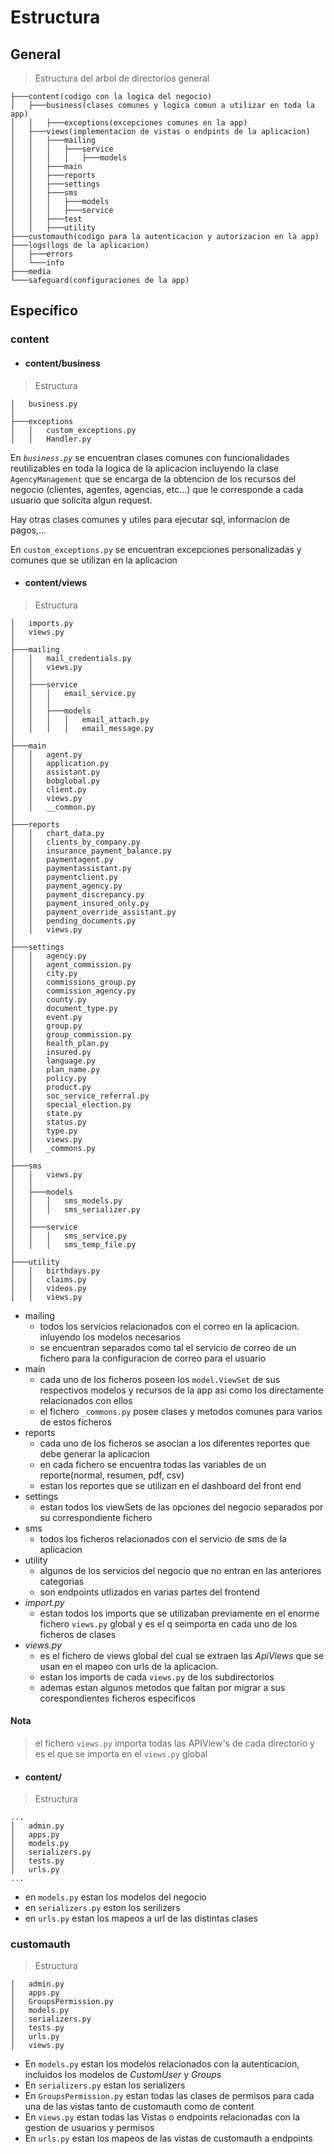 # Estructura

## General

> Estructura del arbol de directorios general

```
├───content(codigo con la logica del negocio)
│   ├───business(clases comunes y logica comun a utilizar en toda la app)
│   │   ├───exceptions(excepciones comunes en la app)
│   ├───views(implementacion de vistas o endpints de la aplicacion)
│   │   ├───mailing
│   │   │   ├───service
│   │   │   │   ├───models
│   │   ├───main
│   │   ├───reports
│   │   ├───settings
│   │   ├───sms
│   │   │   ├───models
│   │   │   ├───service
│   │   ├───test
│   │   ├───utility
├───customauth(codigo para la autenticacion y autorizacion en la app)
├───logs(logs de la aplicacion)
│   ├───errors
│   └───info
├───media
└───safeguard(configuraciones de la app)
```

## Específico

### content

- #### content/business

> Estructura

```
│   business.py
│
├───exceptions
│   │   custom_exceptions.py
│   │   Handler.py
```

En _`business.py`_ se encuentran clases comunes con funcionalidades reutilizables en toda la logica de la aplicacion incluyendo la clase `AgencyManagement` que se encarga de la obtencion de los recursos del negocio (clientes, agentes, agencias, etc...) que le corresponde a cada usuario que solicita algun request.

Hay otras clases comunes y utiles para ejecutar sql, informacion de pagos,...

En `custom_exceptions.py` se encuentran excepciones personalizadas y comunes que se utilizan en la aplicacion

- #### content/views

> Estructura

```
│   imports.py
│   views.py
│
├───mailing
│   │   mail_credentials.py
│   │   views.py
│   │
│   ├───service
│   │   │   email_service.py
│   │   │
│   │   ├───models
│   │   │   │   email_attach.py
│   │   │   │   email_message.py
│
├───main
│   │   agent.py
│   │   application.py
│   │   assistant.py
│   │   bobglobal.py
│   │   client.py
│   │   views.py
│   │   __common.py
│
├───reports
│   │   chart_data.py
│   │   clients_by_company.py
│   │   insurance_payment_balance.py
│   │   paymentagent.py
│   │   paymentassistant.py
│   │   paymentclient.py
│   │   payment_agency.py
│   │   payment_discrepancy.py
│   │   payment_insured_only.py
│   │   payment_override_assistant.py
│   │   pending_documents.py
│   │   views.py
│
├───settings
│   │   agency.py
│   │   agent_commission.py
│   │   city.py
│   │   commissions_group.py
│   │   commission_agency.py
│   │   county.py
│   │   document_type.py
│   │   event.py
│   │   group.py
│   │   group_commission.py
│   │   health_plan.py
│   │   insured.py
│   │   language.py
│   │   plan_name.py
│   │   policy.py
│   │   product.py
│   │   soc_service_referral.py
│   │   special_election.py
│   │   state.py
│   │   status.py
│   │   type.py
│   │   views.py
│   │   _commons.py
│
├───sms
│   │   views.py
│   │
│   ├───models
│   │   │   sms_models.py
│   │   │   sms_serializer.py
│   │
│   ├───service
│   │   │   sms_service.py
│   │   │   sms_temp_file.py
│
├───utility
│   │   birthdays.py
│   │   claims.py
│   │   videos.py
│   │   views.py
```

- mailing
  - todos los servicios relacionados con el correo en la aplicacion. inluyendo los modelos necesarios
  - se encuentran separados como tal el servicio de correo de un fichero para la configuracion de correo para el usuario
- main
  - cada uno de los ficheros poseen los `model.ViewSet` de sus respectivos modelos y recursos de la app asi como los directamente relacionados con ellos
  - el fichero `_commons.py` posee clases y metodos comunes para varios de estos ficheros
- reports
  - cada uno de los ficheros se asocian a los diferentes reportes que debe generar la aplicacion
  - en cada fichero se encuentra todas las variables de un reporte(normal, resumen, pdf, csv)
  - estan los reportes que se utilizan en el dashboard del front end
- settings
  - estan todos los viewSets de las opciones del negocio separados por su correspondiente fichero
- sms
  - todos los ficheros relacionados con el servicio de sms de la aplicacion
- utility
  - algunos de los servicios del negocio que no entran en las anteriores categorias
  - son endpoints utlizados en varias partes del frontend
- _import.py_
  - estan todos los imports que se utilizaban previamente en el enorme fichero `views.py` global y es el q seimporta en cada uno de los ficheros de clases
- _views.py_
  - es el fichero de views global del cual se extraen las _ApiViews_ que se usan en el mapeo con urls de la aplicacion.
  - estan los imports de cada `views.py` de los subdirectorios
  - ademas estan algunos metodos que faltan por migrar a sus corespondientes ficheros especificos

#### Nota

> el fichero `views.py` importa todas las APIView's de cada directorio y es el que se importa en el `views.py` global

- #### content/

> Estructura

```
...
│   admin.py
│   apps.py
│   models.py
│   serializers.py
│   tests.py
│   urls.py
...
```

- en `models.py` estan los modelos del negocio
- en `serializers.py` eston los serilizers
- en `urls.py` estan los mapeos a url de las distintas clases

### customauth

> Estructura

```
│   admin.py
│   apps.py
│   GroupsPermission.py
│   models.py
│   serializers.py
│   tests.py
│   urls.py
│   views.py
```

- En `models.py` estan los modelos relacionados con la autenticacion, incluidos los modelos de _CustomUser_ y _Groups_
- En `serializers.py` estan los serializers
- En `GroupsPermission.py` estan todas las clases de permisos para cada una de las vistas tanto de customauth como de content
- En `views.py` estan todas las Vistas o endpoints relacionadas con la gestion de usuarios y permisos
- En `urls.py` estan los mapeos de las vistas de customauth a endpoints
